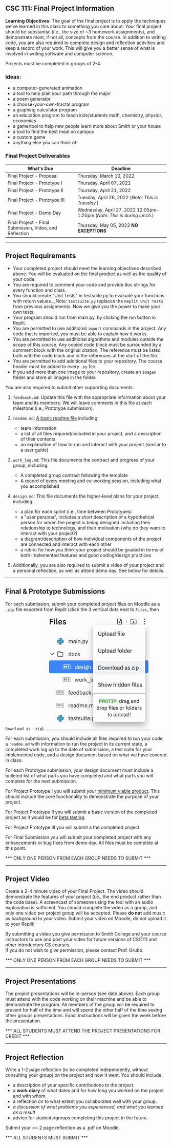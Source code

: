 ## CSC 111: Final Project Information

**Learning Objectives**: The goal of the final project is to apply the techniques we’ve learned in this class to something you care about. Your final project should be substantial (i.e., the size of ~3 homework assignments), and demonstrate most, if not all, concepts from the course. In addition to writing code, you are also required to complete design and reflection activities and keep a record of your work. This will give you a better sense of what is involved in writing software and computer science. 

Projects must be completed in groups of 2-4. 

### Ideas:

* a computer-generated animation
* a tool to help plan your path through the major
* a poem generator 
* a choose-your-own-fractal program 
* a graphing calculator program 
* an education program to teach kids/students math, chemistry, physics, economics
* a game/tool to help new people learn more about Smith or your house
* a tool to find the best meal on campus
* a custom game
* anything else you can think of!


### Final Project Deliverables
| What's Due | Deadline  | 
|---------------------------------------------------|------------------------------------------------------------|
| Final Project - Proposal | Thursday, March 10, 2022 | 
| Final Project - Prototype I | Thursday, April 07, 2022 | 
| Final Project - Prototype II | Thursday, April 21, 2022 | 
| Final Project - Prototype III | Tuesday, April 26, 2022 (_Note: This is Tuesday._) | 
| Final Project - Demo Day | Wednesday, April 27, 2022 12:05pm-1:20pm (_Note: This is during lunch._) | 
| Final Project - Final Submission, Video, and Reflection | Thursday, May 05, 2022  **NO EXCEPTIONS** |

---
<!--
## Project Proposal

_Note: Students who would like to complete the project alone, may petition the course instructor **prior to March 7th** for approval._

As a group, you should write a short proposal (<= 1 page).

Your proposal should include the following information:

* Names, Emails, Replit Names of all the people working on this project.
* A Project Title or Group Name.
* What's the *big idea* behind this project? (max 1000 characters)
* What are the *(major) building blocks* the project will need to be successful? (max 1000 characters)
* Which do you *know how to build already*, and which ones do you *still need to figure out*? (max 1000 characters)
* Are there any *potential roadblocks*? (max 500 characters)
* Determine weekly time blocks when all group members can meet (minimum 3 hours over the week). (max 500 characters)

You should write your answer in a shared doc and then when you are ready, submit them via the Google form. 

_Note: All group members must be registered in the same section._

*** ONLY ONE PERSON FROM EACH GROUP NEEDS TO SUBMIT ***  <br>
**Project Proposal Submission Form: [https://forms.gle/KwuTqxQpKN4S17Mb9](https://forms.gle/KwuTqxQpKN4S17Mb9)**

---
-->

## Project Requirements

* Your completed project should meet the learning objectives described above. You will be evaluated on the final product as well as the quality of your code. 
* You are required to comment your code and provide doc strings for every function and class.  
* You should create "Unit Tests" in testsuite.py to evaluate your functions with return values. _Note: `testsuite.py` replaces the `Replit Unit Tests` from previous assignments. Now we give you the power to make your own tests.
* Your program should run from main.py, by clicking the run button in Replit.
* You are permitted to use additional `import` commands in the project. Any code that is imported, you must be able to explain how it works.
* You are permitted to use additional algorithms and modules outside the scope of this course. Any copied code block must be surrounded by a comment block with the original citation. The reference must be listed both with the code block and in the references at the start of the file.
* You are permitted to add additional files to your repository. The course header must be added to every `.py` file.
* If you add more than one image to your repository, create an `images` folder and store all images in the folder.

You are also required to submit other supporting documents:

1. `feedback.md`: Update this file with the appropriate information about your team and its members. We will leave comments in this file at each milestone (i.e., Prototype submission).
2. `readme.md`: [A basic readme file](https://en.wikipedia.org/wiki/README) including:

    * team information
    * a list of all files required/included in your project, and a description of their contents
    * an explanation of how to run and interact with your project (similar to a user guide)

3. `work_log.md`: This file documents the contract and progress of your group, including:

    * A completed group contract following the template
    * A record of every meeting and co-working session, including what you accomplished

4. `design.md`: This file documents the higher-level plans for your project, including:

    * a plan for each sprint (i.e., time between Prototypes) 
    * a "user persona", includes a short description of a hypothetical person for whom the project is being designed including their relationship to technology, and their motivation (why do they want to interact with your project?)
    * a diagram/description of how individual components of the project are connected and interact with each other 
    * a rubric for how you think your project should be graded in terms of both implemented features and good coding/design practices
    
5. Additionally, you are also required to submit a video of your project and a personal reflection, as well as attend demo day. See below for details.

---

## Final & Prototype Submissions

For each submission, submit your completed project files on Moodle as a `.zip` file exported from Replit (click the 3 vertical dots next to `Files`, then `Download as .zip`).
![Export Project As Zip](assets/DownloadZip.png)

For each submission, you should include all files required to run your code, a `readme.md` with information to run the project in its current state, a completed work log up to the date of submission, a test suite for your implemented code, and a design document based on what we have covered in class.

For each Prototype submission, your design document must include a bulleted list of what parts you have completed and what parts you will complete for the next submission.

For Project Prototype I you will submit your [minimum viable product](https://en.wikipedia.org/wiki/Minimum_viable_product). This should include the core functionality to demonstrate the purpose of your project.

For Project Prototype II you will submit a basic version of the completed project as it would be for [beta testing](https://en.wikipedia.org/wiki/Software_testing#Beta_testing).

For Project Prototype III you will submit a the completed project.

For Final Submission you will submit your completed project with any enhancements or bug fixes from demo day. All files must be complete at this point.

*** ONLY ONE PERSON FROM EACH GROUP NEEDS TO SUBMIT ***


---


## Project Video

Create a 2-4 minute video of your Final Project. The video should demonstrate the features of your project (i.e., the end product rather than the code base). A screencast of someone using the tool with an audio explanation is sufficient.
You should complete the video as a group, and only one video per project group will be accepted.
Please **do not** add music as background to your video. 
Submit your video on Moodle, do not upload it to your Replit!

By submitting a video you give permission to Smith College and your course instructors to use and post your video for future versions of CSC111 and other introductory CS courses.   
If you do not wish to give permission, please contact Prof. Grubb.

*** ONLY ONE PERSON FROM EACH GROUP NEEDS TO SUBMIT ***

---

## Project Presentations

The project presentations will be in-person (see date above). 
Each group must attend with the code working on their machine and be able to demonstrate the program.
All members of the group will be required to present for half of the time and will spend the other half of the time seeing other groups presentations.
Exact instructions will be given the week before the presentation.

*** ALL STUDENTS MUST ATTEND THE PROJECT PRESENTATIONS FOR CREDIT ***

---

## Project Reflection

Write a 1-2 page reflection (to be completed independently, without consulting your group) on the project and how it went. You should include:

* a description of your specific contributions to the project.
* a **work diary** of what dates and for how long you worked on the project and with whom.
* a reflection on to what extent you collaborated well with your group. 
* *a discussion of what problems you experienced, and what you learned as a result*
* advice for students/groups completing this project in the future.

Submit your <= 2 page reflection as a .pdf on Moodle.

*** ALL STUDENTS MUST SUBMIT ***


